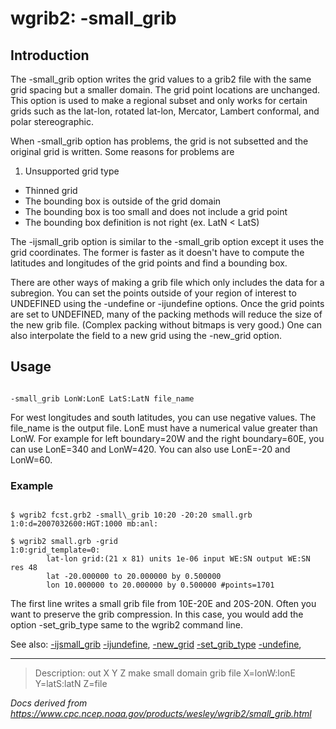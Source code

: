 # wgrib2: -small_grib

## Introduction

The -small_grib option writes the grid values
to a grib2 file with the same grid spacing but a smaller domain.
The grid point locations are unchanged. This option is used
to make a regional subset and only works for certain grids
such as the lat-lon, rotated lat-lon, Mercator, Lambert conformal, and polar stereographic.

When -small_grib option has problems, the grid is not subsetted
and the original grid is written. Some reasons for problems are

1. Unsupported grid type

- Thinned grid
- The bounding box is outside of the grid domain
- The bounding box is too small and does not include a grid point
- The bounding box definition is not right (ex. LatN < LatS)

The -ijsmall_grib option is similar to the
-small_grib option except it uses the grid coordinates. The former is
faster as it doesn't have to compute the latitudes and longitudes of the grid points and find
a bounding box.

There are other ways of making a grib file which only includes the data for a
subregion. You can set the points outside of your region of interest to UNDEFINED
using the -undefine or -ijundefine options.
Once the grid points are set to UNDEFINED, many of the packing methods will reduce the
size of the new grib file. (Complex packing without bitmaps is very good.) One can also interpolate
the field to a new grid using the -new_grid option.

## Usage

```

-small_grib LonW:LonE LatS:LatN file_name

```

For west longitudes and south latitudes, you can use negative values.
The file_name is the output file. LonE must have a numerical
value greater than LonW. For example for left boundary=20W and
the right boundary=60E, you can use LonE=340 and LonW=420.
You can also use LonE=-20 and LonW=60.

### Example

```

$ wgrib2 fcst.grb2 -small\_grib 10:20 -20:20 small.grb
1:0:d=2007032600:HGT:1000 mb:anl:

$ wgrib2 small.grb -grid
1:0:grid_template=0:
        lat-lon grid:(21 x 81) units 1e-06 input WE:SN output WE:SN res 48
        lat -20.000000 to 20.000000 by 0.500000
        lon 10.000000 to 20.000000 by 0.500000 #points=1701

```

The first line writes a small grib file from 10E-20E and 20S-20N. Often
you want to preserve the grib compression. In this case, you would
add the option -set_grib_type same to the wgrib2
command line.

See also:
[-ijsmall_grib](./ijsmall_grib.html)
[-ijundefine](./ijundefine.html),
[-new_grid](./new_grid.html)
[-set_grib_type](./set_grib_type.html)
[-undefine](./undefine.html),

---

> Description: out X Y Z make small domain grib file X=lonW:lonE Y=latS:latN Z=file

_Docs derived from <https://www.cpc.ncep.noaa.gov/products/wesley/wgrib2/small_grib.html>_
